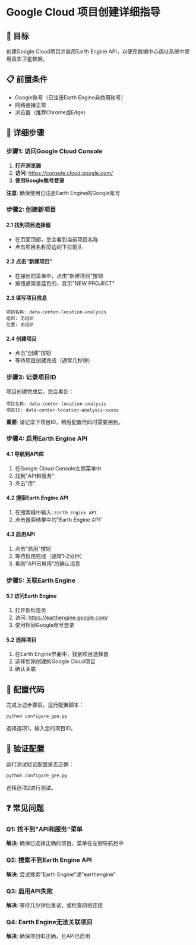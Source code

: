 # Google Cloud 项目创建详细指导

## 🎯 目标
创建Google Cloud项目并启用Earth Engine API，以便在数据中心选址系统中使用真实卫星数据。

## 📋 前置条件
- Google账号（已注册Earth Engine非商用账号）
- 网络连接正常
- 浏览器（推荐Chrome或Edge）

## 🚀 详细步骤

### 步骤1: 访问Google Cloud Console

1. **打开浏览器**
2. **访问**: https://console.cloud.google.com/
3. **使用Google账号登录**

**注意**: 确保使用已注册Earth Engine的Google账号

### 步骤2: 创建新项目

#### 2.1 找到项目选择器
- 在页面顶部，您会看到当前项目名称
- 点击项目名称旁边的下拉箭头

#### 2.2 点击"新建项目"
- 在弹出的菜单中，点击"新建项目"按钮
- 按钮通常是蓝色的，显示"NEW PROJECT"

#### 2.3 填写项目信息
```
项目名称: data-center-location-analysis
组织: 无组织
位置: 无组织
```

#### 2.4 创建项目
- 点击"创建"按钮
- 等待项目创建完成（通常几秒钟）

### 步骤3: 记录项目ID

项目创建完成后，您会看到：
```
项目名称: data-center-location-analysis
项目ID: data-center-location-analysis-xxxxx
```

**重要**: 请记录下项目ID，稍后配置代码时需要用到。

### 步骤4: 启用Earth Engine API

#### 4.1 导航到API库
1. 在Google Cloud Console左侧菜单中
2. 找到"API和服务"
3. 点击"库"

#### 4.2 搜索Earth Engine API
1. 在搜索框中输入: `Earth Engine API`
2. 点击搜索结果中的"Earth Engine API"

#### 4.3 启用API
1. 点击"启用"按钮
2. 等待启用完成（通常1-2分钟）
3. 看到"API已启用"的确认消息

### 步骤5: 关联Earth Engine

#### 5.1 访问Earth Engine
1. 打开新标签页
2. 访问: https://earthengine.google.com/
3. 使用相同Google账号登录

#### 5.2 选择项目
1. 在Earth Engine界面中，找到项目选择器
2. 选择您刚创建的Google Cloud项目
3. 确认关联

## 🔧 配置代码

完成上述步骤后，运行配置脚本：

```bash
python configure_gee.py
```

选择选项1，输入您的项目ID。

## 🧪 验证配置

运行测试验证配置是否正确：

```bash
python configure_gee.py
```

选择选项2进行测试。

## ❓ 常见问题

### Q1: 找不到"API和服务"菜单
**解决**: 确保已选择正确的项目，菜单在左侧导航栏中

### Q2: 搜索不到Earth Engine API
**解决**: 尝试搜索"Earth Engine"或"earthengine"

### Q3: 启用API失败
**解决**: 等待几分钟后重试，或检查网络连接

### Q4: Earth Engine无法关联项目
**解决**: 确保项目ID正确，且API已启用

